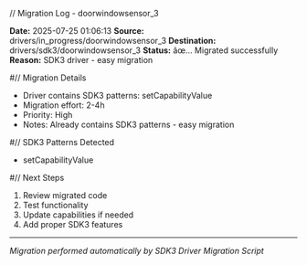 // Migration Log - doorwindowsensor_3

**Date:** 2025-07-25 01:06:13
**Source:** drivers/in_progress/doorwindowsensor_3
**Destination:** drivers/sdk3/doorwindowsensor_3
**Status:** âœ… Migrated successfully
**Reason:** SDK3 driver - easy migration

#// Migration Details
- Driver contains SDK3 patterns: setCapabilityValue
- Migration effort: 2-4h
- Priority: High
- Notes: Already contains SDK3 patterns - easy migration

#// SDK3 Patterns Detected
- setCapabilityValue

#// Next Steps
1. Review migrated code
2. Test functionality
3. Update capabilities if needed
4. Add proper SDK3 features

---
*Migration performed automatically by SDK3 Driver Migration Script*

